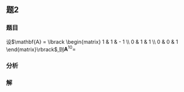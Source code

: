 ## 题2
### 题目
设$\mathbf{A} = \lbrack \begin{matrix} 1 & 1 & - 1 \\ 0 & 1 & 1 \\ 0 & 0 & 1 \end{matrix}\rbrack$,则${\mathbf{A}}^{10} =$
### 分析

### 解